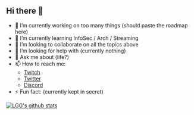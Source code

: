 ## Hi there 👋

- 🔭 I’m currently working on too many things (should paste the roadmap here)
- 🌱 I’m currently learning InfoSec / Arch / Streaming
- 👯 I’m looking to collaborate on all the topics above
- 🤔 I’m looking for help with (currently nothing)
- 💬 Ask me about (life?)
- 📫 How to reach me: 
  - [Twitch](https://www.twitch.tv/hey_its_lgg)
  - [Twitter](https://twitter.com/__LGG__)
  - [Discord](http://discord.com/invite/Gxt3FuXPBm)
- ⚡ Fun fact: (currently kept in secret)

[![LGG's github stats](https://github-readme-stats.vercel.app/api?username=0xLGG&show_icons=true&theme=dark&include_all_commits=true&count_private=true)](https://github.com/anuraghazra/github-readme-stats)
